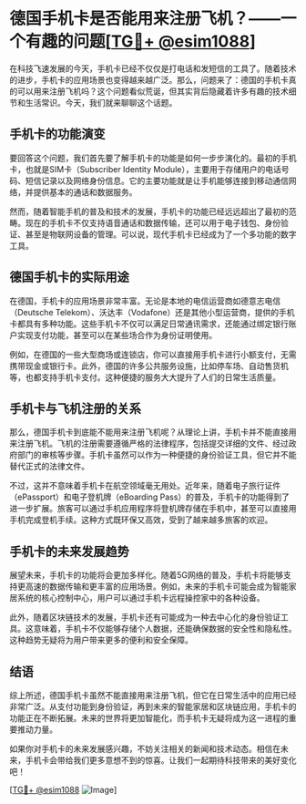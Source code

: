 # 德国手机卡是否能用来注册飞机？——一个有趣的问题[[TG💪+ @esim1088](https://t.me/s/esim1088)]

在科技飞速发展的今天，手机卡已经不仅仅是打电话和发短信的工具了。随着技术的进步，手机卡的应用场景也变得越来越广泛。那么，问题来了：德国的手机卡真的可以用来注册飞机吗？这个问题看似荒诞，但其实背后隐藏着许多有趣的技术细节和生活常识。今天，我们就来聊聊这个话题。

## 手机卡的功能演变

要回答这个问题，我们首先要了解手机卡的功能是如何一步步演化的。最初的手机卡，也就是SIM卡（Subscriber Identity Module），主要用于存储用户的电话号码、短信记录以及网络身份信息。它的主要功能就是让手机能够连接到移动通信网络，并提供基本的通话和数据服务。

然而，随着智能手机的普及和技术的发展，手机卡的功能已经远远超出了最初的范畴。现在的手机卡不仅支持语音通话和数据传输，还可以用于电子钱包、身份验证、甚至是物联网设备的管理。可以说，现代手机卡已经成为了一个多功能的数字工具。

## 德国手机卡的实际用途

在德国，手机卡的应用场景非常丰富。无论是本地的电信运营商如德意志电信（Deutsche Telekom）、沃达丰（Vodafone）还是其他小型运营商，提供的手机卡都具有多种功能。这些手机卡不仅可以满足日常通讯需求，还能通过绑定银行账户实现支付功能，甚至可以在某些场合作为身份证明使用。

例如，在德国的一些大型商场或连锁店，你可以直接用手机卡进行小额支付，无需携带现金或银行卡。此外，德国的许多公共服务设施，比如停车场、自动售货机等，也都支持手机卡支付。这种便捷的服务大大提升了人们的日常生活质量。

## 手机卡与飞机注册的关系

那么，德国手机卡到底能不能用来注册飞机呢？从理论上讲，手机卡并不能直接用来注册飞机。飞机的注册需要遵循严格的法律程序，包括提交详细的文件、经过政府部门的审核等步骤。手机卡虽然可以作为一种便捷的身份验证工具，但它并不能替代正式的法律文件。

不过，这并不意味着手机卡在航空领域毫无用处。近年来，随着电子旅行证件（ePassport）和电子登机牌（eBoarding Pass）的普及，手机卡的功能得到了进一步扩展。旅客可以通过手机应用程序将登机牌存储在手机中，甚至可以直接用手机完成登机手续。这种方式既环保又高效，受到了越来越多旅客的欢迎。

## 手机卡的未来发展趋势

展望未来，手机卡的功能将会更加多样化。随着5G网络的普及，手机卡将能够支持更高速的数据传输和更丰富的应用场景。例如，未来的手机卡可能会成为智能家居系统的核心控制中心，用户可以通过手机卡远程操控家中的各种设备。

此外，随着区块链技术的发展，手机卡还有可能成为一种去中心化的身份验证工具。这意味着，手机卡不仅能够存储个人数据，还能确保数据的安全性和隐私性。这种趋势无疑将为用户带来更多的便利和安全保障。

## 结语

综上所述，德国手机卡虽然不能直接用来注册飞机，但它在日常生活中的应用已经非常广泛。从支付功能到身份验证，再到未来的智能家居和区块链应用，手机卡的功能正在不断拓展。未来的世界将更加智能化，而手机卡无疑将成为这一进程的重要推动力量。

如果你对手机卡的未来发展感兴趣，不妨关注相关的新闻和技术动态。相信在未来，手机卡会带给我们更多意想不到的惊喜。让我们一起期待科技带来的美好变化吧！

[[TG💪+ @esim1088](https://t.me/s/esim1088) ![Image](https://i.postimg.cc/4NQfJmqS/Snipaste-2025-05-13-00-14-12.png)]
